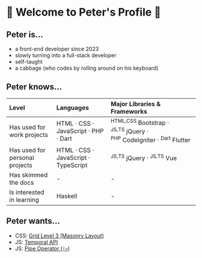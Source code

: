 # 🥬 Welcome to Peter's Profile 🥬

## Peter is...
- a front-end developer since 2023
- slowly turning into a full-stack developer
- self-taught
- a cabbage (who codes by rolling around on his keyboard)

## Peter knows...
| Level | Languages | Major Libraries & Frameworks |
| :-- | :-- | :-- |
| Has used for work projects | HTML · CSS · JavaScript · PHP · Dart | <sup>HTML,CSS</sup>&nbsp;Bootstrap · <sup>JS,TS</sup>&nbsp;jQuery · <sup>PHP</sup>&nbsp;CodeIgniter · <sup>Dart</sup>&nbsp;Flutter |
| Has used for personal projects | HTML · CSS · JavaScript · TypeScript | <sup>JS,TS</sup>&nbsp;jQuery · <sup>JS,TS</sup>&nbsp;Vue |
| Has skimmed the docs | - | - |
| Is interested in learning | Haskell | - |

## Peter wants...
- CSS: [Grid Level 3 (Masonry Layout)](https://drafts.csswg.org/css-grid-3/)
- JS: [Temporal API](https://github.com/tc39/proposal-temporal)
- JS: [Pipe Operator (`|>`)](https://github.com/tc39/proposal-pipeline-operator)
